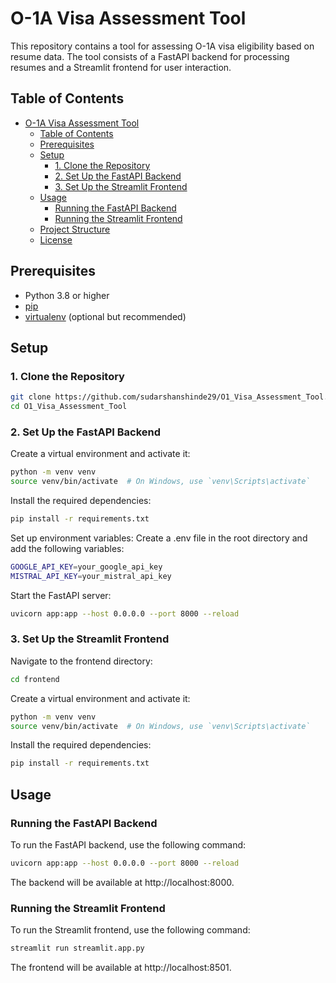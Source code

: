 # O-1A Visa Assessment Tool

This repository contains a tool for assessing O-1A visa eligibility based on resume data. The tool consists of a FastAPI backend for processing resumes and a Streamlit frontend for user interaction.

## Table of Contents

- [O-1A Visa Assessment Tool](#o-1a-visa-assessment-tool)
  - [Table of Contents](#table-of-contents)
  - [Prerequisites](#prerequisites)
  - [Setup](#setup)
    - [1. Clone the Repository](#1-clone-the-repository)
    - [2. Set Up the FastAPI Backend](#2-set-up-the-fastapi-backend)
    - [3. Set Up the Streamlit Frontend](#3-set-up-the-streamlit-frontend)
  - [Usage](#usage)
    - [Running the FastAPI Backend](#running-the-fastapi-backend)
    - [Running the Streamlit Frontend](#running-the-streamlit-frontend)
  - [Project Structure](#project-structure)
  - [License](#license)

## Prerequisites

- Python 3.8 or higher
- [pip](https://pip.pypa.io/en/stable/installation/)
- [virtualenv](https://virtualenv.pypa.io/en/latest/installation.html) (optional but recommended)

## Setup

### 1. Clone the Repository

```sh
git clone https://github.com/sudarshanshinde29/O1_Visa_Assessment_Tool.git
cd O1_Visa_Assessment_Tool
```

### 2. Set Up the FastAPI Backend

Create a virtual environment and activate it:
```sh
python -m venv venv
source venv/bin/activate  # On Windows, use `venv\Scripts\activate`
```

Install the required dependencies:
```sh
pip install -r requirements.txt
```

Set up environment variables:
Create a .env file in the root directory and add the following variables:
```sh
GOOGLE_API_KEY=your_google_api_key
MISTRAL_API_KEY=your_mistral_api_key
```
Start the FastAPI server:
```sh
uvicorn app:app --host 0.0.0.0 --port 8000 --reload
```

### 3. Set Up the Streamlit Frontend
Navigate to the frontend directory:
```sh
cd frontend
```

Create a virtual environment and activate it:

```sh
python -m venv venv
source venv/bin/activate  # On Windows, use `venv\Scripts\activate`
```

Install the required dependencies:

```sh
pip install -r requirements.txt
```

## Usage

### Running the FastAPI Backend

To run the FastAPI backend, use the following command:

```sh
uvicorn app:app --host 0.0.0.0 --port 8000 --reload
```

The backend will be available at http://localhost:8000.

### Running the Streamlit Frontend

To run the Streamlit frontend, use the following command:

```sh
streamlit run streamlit.app.py
```

The frontend will be available at http://localhost:8501.